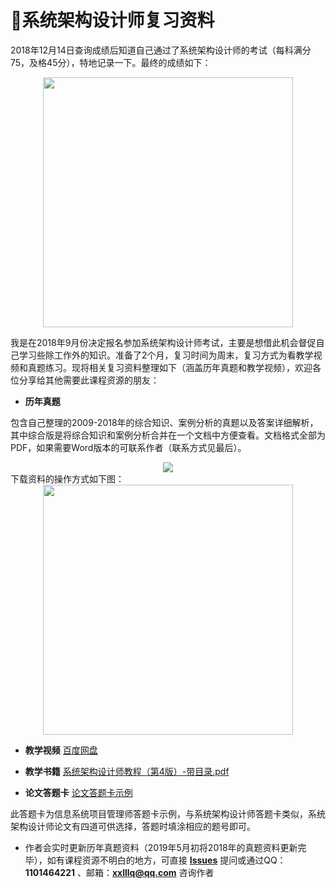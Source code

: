 # :100:系统架构设计师复习资料

2018年12月14日查询成绩后知道自己通过了系统架构设计师的考试（每科满分75，及格45分），特地记录一下。最终的成绩如下： 
<div align="center"><img src="https://raw.githubusercontent.com/xxlllq/2018_system_architect/master/%E9%A1%B9%E7%9B%AE%E5%9B%BE%E7%89%87/result.png" width=400 /></div>

我是在2018年9月份决定报名参加系统架构设计师考试，主要是想借此机会督促自己学习些除工作外的知识。准备了2个月，复习时间为周末，复习方式为看教学视频和真题练习。现将相关复习资料整理如下（涵盖历年真题和教学视频），欢迎各位分享给其他需要此课程资源的朋友：

- **历年真题**

包含自己整理的2009-2018年的综合知识、案例分析的真题以及答案详细解析，其中综合版是将综合知识和案例分析合并在一个文档中方便查看。文档格式全部为PDF，如果需要Word版本的可联系作者（联系方式见最后）。
<div align="center"><img src="https://raw.githubusercontent.com/xxlllq/2018_system_architect/master/%E9%A1%B9%E7%9B%AE%E5%9B%BE%E7%89%87/years.png"/></div>
下载资料的操作方式如下图：
<kbd>
<div align="center"><img src="https://raw.githubusercontent.com/xxlllq/2018_system_architect/master/%E9%A1%B9%E7%9B%AE%E5%9B%BE%E7%89%87/download.png" width=400 /></div>
</kbd>

- **教学视频**
[百度网盘](https://github.com/xxlllq/2018_system_architect/issues/1)

- **教学书籍**
[系统架构设计师教程（第4版）-带目录.pdf](https://pan.baidu.com/s/1TvqcDRmdgaMQqpzgXAPDRA)

- **论文答题卡**
[论文答题卡示例](https://pan.baidu.com/s/1QESTrB1mFbaUTUukufKshA)

此答题卡为信息系统项目管理师答题卡示例，与系统架构设计师答题卡类似，系统架构设计师论文有四道可供选择，答题时填涂相应的题号即可。

- 作者会实时更新历年真题资料（2019年5月初将2018年的真题资料更新完毕），如有课程资源不明白的地方，可直接 [**Issues**](https://github.com/xxlllq/2018_system_architect/issues) 提问或通过QQ：**1101464221** 、邮箱：**xxlllq@qq.com** 咨询作者
